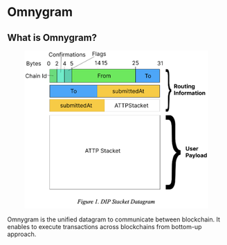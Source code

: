 # Omnygram

## What is Omnygram?

<figure><img src="../../.gitbook/assets/image.png" alt="" width="563"><figcaption></figcaption></figure>

Omnygram is the unified datagram to communicate between blockchain. It enables to execute transactions across blockchains from bottom-up approach.&#x20;



